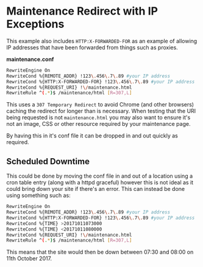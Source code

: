 # Maintenance Redirect with IP Exceptions

This example also includes `HTTP:X-FORWARDED-FOR` as an example of allowing IP addresses that have been forwarded from things such as proxies.

**maintenance.conf**
```bash
RewriteEngine On
RewriteCond %{REMOTE_ADDR} !123\.456\.7\.89 #your IP address
RewriteCond %{HTTP:X-FORWARDED-FOR} !123\.456\.7\.89 #your IP address
RewriteCond %{REQUEST_URI} !\/maintenance.html
RewriteRule ^(.*)$ /maintenance/html [R=307,L]
```

This uses a `307 Temporary Redirect` to avoid Chrome (and other browsers) caching the redirect for longer than is necessary. When testing that the URI being requested is not `maintenance.html` you may also want to ensure it's not an image, CSS or other resource required by your maintenance page.

By having this in it's conf file it can be dropped in and out quickly as required.


## Scheduled Downtime
This could be done by moving the conf file in and out of a location using a cron table entry (along with a httpd graceful) however this is not ideal as it could bring down your site if there's an error. This can instead be done using something such as:

```bash
RewriteEngine On
RewriteCond %{REMOTE_ADDR} !123\.456\.7\.89 #your IP address
RewriteCond %{HTTP:X-FORWARDED-FOR} !123\.456\.7\.89 #your IP address
RewriteCond %{TIME} >20171011073000
RewriteCond %{TIME} <20171011080000
RewriteCond %{REQUEST_URI} !\/maintenance.html
RewriteRule ^(.*)$ /maintenance/html [R=307,L]
```

This means that the site would then be down between 07:30 and 08:00 on 11th October 2017.
